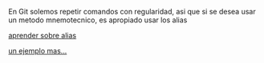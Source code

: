 En Git solemos repetir comandos con regularidad, asi que si se desea usar un metodo mnemotecnico, es apropiado usar los alias

[aprender sobre alias](https://git-scm.com/book/en/v2/Git-Basics-Git-Aliases)

[un ejemplo mas...](https://www.solucionex.com/blog/configurando-alias-en-git)